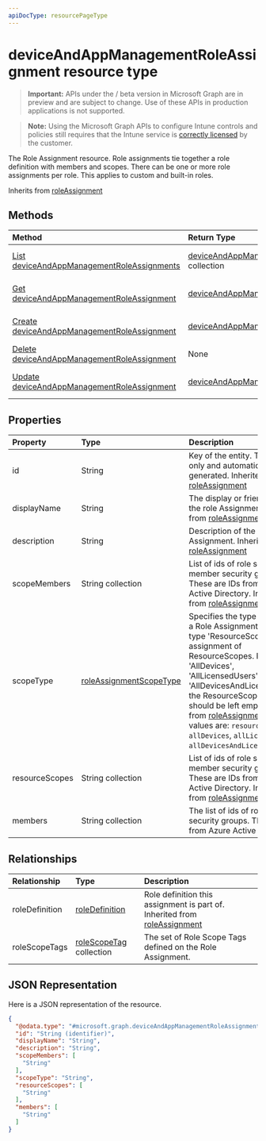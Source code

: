 ```yaml
---
apiDocType: resourcePageType
---
```

# deviceAndAppManagementRoleAssignment resource type

> **Important:** APIs under the / beta version in Microsoft Graph are in preview and are subject to change. Use of these APIs in production applications is not supported.

> **Note:** Using the Microsoft Graph APIs to configure Intune controls and policies still requires that the Intune service is [correctly licensed](https://go.microsoft.com/fwlink/?linkid=839381) by the customer.

The Role Assignment resource. Role assignments tie together a role definition with members and scopes. There can be one or more role assignments per role. This applies to custom and built-in roles.

Inherits from [roleAssignment](../resources/intune_rbac_roleassignment.md)

## Methods
|Method|Return Type|Description|
|:---|:---|:---|
|[List deviceAndAppManagementRoleAssignments](../api/intune_rbac_deviceandappmanagementroleassignment_list.md)|[deviceAndAppManagementRoleAssignment](../resources/intune_rbac_deviceandappmanagementroleassignment.md) collection|List properties and relationships of the [deviceAndAppManagementRoleAssignment](../resources/intune_rbac_deviceandappmanagementroleassignment.md) objects.|
|[Get deviceAndAppManagementRoleAssignment](../api/intune_rbac_deviceandappmanagementroleassignment_get.md)|[deviceAndAppManagementRoleAssignment](../resources/intune_rbac_deviceandappmanagementroleassignment.md)|Read properties and relationships of the [deviceAndAppManagementRoleAssignment](../resources/intune_rbac_deviceandappmanagementroleassignment.md) object.|
|[Create deviceAndAppManagementRoleAssignment](../api/intune_rbac_deviceandappmanagementroleassignment_create.md)|[deviceAndAppManagementRoleAssignment](../resources/intune_rbac_deviceandappmanagementroleassignment.md)|Create a new [deviceAndAppManagementRoleAssignment](../resources/intune_rbac_deviceandappmanagementroleassignment.md) object.|
|[Delete deviceAndAppManagementRoleAssignment](../api/intune_rbac_deviceandappmanagementroleassignment_delete.md)|None|Deletes a [deviceAndAppManagementRoleAssignment](../resources/intune_rbac_deviceandappmanagementroleassignment.md).|
|[Update deviceAndAppManagementRoleAssignment](../api/intune_rbac_deviceandappmanagementroleassignment_update.md)|[deviceAndAppManagementRoleAssignment](../resources/intune_rbac_deviceandappmanagementroleassignment.md)|Update the properties of a [deviceAndAppManagementRoleAssignment](../resources/intune_rbac_deviceandappmanagementroleassignment.md) object.|

## Properties
|Property|Type|Description|
|:---|:---|:---|
|id|String|Key of the entity. This is read-only and automatically generated. Inherited from [roleAssignment](../resources/intune_rbac_roleassignment.md)|
|displayName|String|The display or friendly name of the role Assignment. Inherited from [roleAssignment](../resources/intune_rbac_roleassignment.md)|
|description|String|Description of the Role Assignment. Inherited from [roleAssignment](../resources/intune_rbac_roleassignment.md)|
|scopeMembers|String collection|List of ids of role scope member security groups.  These are IDs from Azure Active Directory. Inherited from [roleAssignment](../resources/intune_rbac_roleassignment.md)|
|scopeType|[roleAssignmentScopeType](../resources/intune_rbac_roleassignmentscopetype.md)|Specifies the type of scope for a Role Assignment. Default type 'ResourceScope' allows assignment of ResourceScopes. For 'AllDevices', 'AllLicensedUsers', and 'AllDevicesAndLicensedUsers', the ResourceScopes property should be left empty. Inherited from [roleAssignment](../resources/intune_rbac_roleassignment.md). Possible values are: `resourceScope`, `allDevices`, `allLicensedUsers`, `allDevicesAndLicensedUsers`.|
|resourceScopes|String collection|List of ids of role scope member security groups.  These are IDs from Azure Active Directory. Inherited from [roleAssignment](../resources/intune_rbac_roleassignment.md)|
|members|String collection|The list of ids of role member security groups. These are IDs from Azure Active Directory.|

## Relationships
|Relationship|Type|Description|
|:---|:---|:---|
|roleDefinition|[roleDefinition](../resources/intune_rbac_roledefinition.md)|Role definition this assignment is part of. Inherited from [roleAssignment](../resources/intune_rbac_roleassignment.md)|
|roleScopeTags|[roleScopeTag](../resources/intune_rbac_rolescopetag.md) collection|The set of Role Scope Tags defined on the Role Assignment.|

## JSON Representation
Here is a JSON representation of the resource.
<!-- {
  "blockType": "resource",
  "keyProperty": "id",
  "@odata.type": "microsoft.graph.deviceAndAppManagementRoleAssignment"
}
-->
``` json
{
  "@odata.type": "#microsoft.graph.deviceAndAppManagementRoleAssignment",
  "id": "String (identifier)",
  "displayName": "String",
  "description": "String",
  "scopeMembers": [
    "String"
  ],
  "scopeType": "String",
  "resourceScopes": [
    "String"
  ],
  "members": [
    "String"
  ]
}
```





